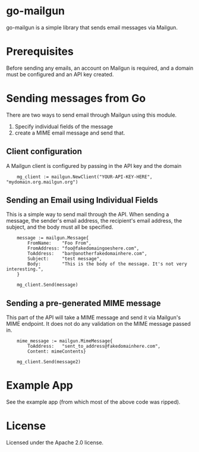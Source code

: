 # go-mailgun

go-mailgun is a simple library that sends email messages via Mailgun.

# Prerequisites

Before sending any emails, an account on Mailgun is required, and a domain must
be configured and an API key created.

# Sending messages from Go

There are two ways to send email through Mailgun using this module.

1. Specify individual fields of the message
2. create a MIME email message and send that.

## Client configuration

A Mailgun client is configured by passing in the API key and the domain

```
	mg_client := mailgun.NewClient("YOUR-API-KEY-HERE", "mydomain.org.mailgun.org")
```

## Sending an Email using Individual Fields

This is a simple way to send mail through the API. When sending a message,
the sender's email address, the recipient's email address, the subject,
and the body must all be specified.

```
	message := mailgun.Message{
		FromName:    "Foo From",
		FromAddress: "foo@fakedomaingoeshere.com",
		ToAddress:   "bar@anotherfakedomainhere.com",
		Subject:     "test message",
		Body:        "This is the body of the message. It's not very interesting.",
	}

	mg_client.Send(message)
```

## Sending a pre-generated MIME message

This part of the API will take a MIME message and send it via Mailgun's
MIME endpoint. It does not do any validation on the MIME message passed
in.

```
	mime_message := mailgun.MimeMessage{
		ToAddress:   "sent_to_address@fakedomainhere.com",
		Content: mimeContents}

	mg_client.Send(message2)
```

# Example App

See the example app (from which most of the above code was ripped).

# License

Licensed under the Apache 2.0 license.
